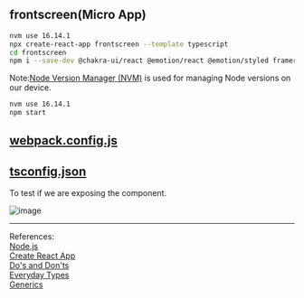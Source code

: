 ## frontscreen(Micro App)

```bash
nvm use 16.14.1
npx create-react-app frontscreen --template typescript
cd frontscreen
npm i --save-dev @chakra-ui/react @emotion/react @emotion/styled framer-motion webpack webpack-cli html-webpack-plugin webpack-dev-server ts-loader
```
Note:[Node Version Manager (NVM)](https://github.com/nvm-sh/nvm) is used for managing Node versions on our device.

```bash
nvm use 16.14.1
npm start
```

## [webpack.config.js](https://webpack.js.org/configuration/)


## [tsconfig.json](https://www.typescriptlang.org/docs/handbook/tsconfig-json.html)


To test if we are exposing the component.

![image](https://user-images.githubusercontent.com/76512851/201611228-4b0d8153-f1b9-4f7f-a03f-909d6e87e2b6.png)

<hr>

References:<br>
[Node.js](https://nodejs.org/en/docs/)<br>
[Create React App](https://create-react-app.dev/)<br>
[Do's and Don'ts](https://www.typescriptlang.org/docs/handbook/declaration-files/do-s-and-don-ts.html)<br>
[Everyday Types](https://www.typescriptlang.org/docs/handbook/2/everyday-types.html)<br>
[Generics](https://www.typescriptlang.org/docs/handbook/2/generics.html)<br>
